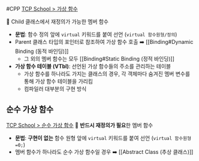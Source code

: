  #CPP 
 [TCP School > 가상 함수](https://www.tcpschool.com/cpp/cpp_polymorphism_virtual)
 
 📌 Child 클래스에서 재정의가 가능한 멤버 함수
- **문법**: 함수 정의 앞에 `virtual` 키워드를 붙여 선언 (`virtual 함수원형/정의`)
- Parent 클래스 타입의 포인터로 참조하여 가상 함수 호출 ➡️ [[Binding#Dynamic Binding (동적 바인딩)]]
	- 그 외의 멤버 함수는 모두 [[Binding#Static Binding (정적 바인딩)]]
- **가상 함수 테이블 (VTbl)**: 선언된 가상 함수들의 주소를 관리하는 테이블 
	- 가상 함수를 하나라도 가지는 클래스의 경우, 각 객체마다 숨겨진 멤버 변수를 통해 가상 함수 테이블을 가리킴
	- 컴파일러 대부분의 구현 방식

## 순수 가상 함수 
[TCP School > 순수 가상 함수](https://www.tcpschool.com/cpp/cpp_polymorphism_abstract)
📌 **반드시 재정의가 필요**한 멤버 함수
- **문법**: **구현이 없는** 함수 원형 앞에 `virtual` 키워드를 붙여 선언 (`virtual 함수원형=0;`)
- 멤버 함수가 하나라도 순수 가상 함수일 경우 ➡️ [[Abstract Class (추상 클래스)]]